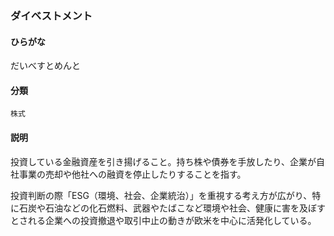 <div style="display:none;">

## [あ行](securities-terms?id=あ行)
## [か行](securities-terms?id=か行)
## [さ行](securities-terms?id=さ行)
## [た行](securities-terms?id=た行)

</div>

### ダイベストメント

#### ひらがな

だいべすとめんと

#### 分類

`株式`

#### 説明

投資している金融資産を引き揚げること。持ち株や債券を手放したり、企業が自社事業の売却や他社への融資を停止したりすることを指す。
 
投資判断の際「ESG（環境、社会、企業統治）」を重視する考え方が広がり、特に石炭や石油などの化石燃料、武器やたばこなど環境や社会、健康に害を及ぼすとされる企業への投資撤退や取引中止の動きが欧米を中心に活発化している。

<div style="display:none;">

## [な行](securities-terms?id=な行)
## [は行](securities-terms?id=は行)
## [ま行](securities-terms?id=ま行)
## [や行](securities-terms?id=や行)
## [ら行](securities-terms?id=ら行)
## [わ行](securities-terms?id=わ行)
## [英数字・記号](securities-terms?id=英数字・記号)

</div>

